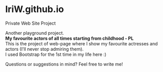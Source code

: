 # IriW.github.io
Private Web Site Project

Another playground project.  
**My favourite actors of all times starting from childhood - PL**  
This is the project of web-page where I show my favourite actresses and actors (I'll never stop admiring them).   
I used Bootstrap for the 1st time in my life here :)  

Questions or suggestions in mind? Feel free to write me!
